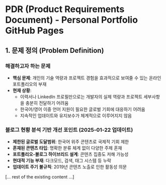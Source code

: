 # PDR (Product Requirements Document) - Personal Portfolio GitHub Pages

## 1. 문제 정의 (Problem Definition)

### 해결하고자 하는 문제
- **핵심 문제**: 개인의 기술 역량과 프로젝트 경험을 효과적으로 보여줄 수 있는 온라인 포트폴리오의 부재
- **현재 상황**: 
  - 이력서나 LinkedIn 프로필만으로는 개발자의 실제 역량과 프로젝트 세부사항을 충분히 전달하기 어려움
  - 한국어/영어 이중 언어 지원이 필요한 글로벌 기회에 대응하기 어려움
  - 지속적인 업데이트와 유지보수가 체계적으로 이루어지지 않음

### 블로그 현황 분석 기반 개선 포인트 (2025-01-22 업데이트)
- **제한된 글로벌 도달범위**: 한국어 위주 콘텐츠로 국제적 기회 제한
- **혼재된 콘텐츠 타입**: 명확한 분류 체계 없이 다양한 주제 혼재
- **포트폴리오-블로그 하이브리드 설계**: 콘텐츠 집중도 저해 가능성
- **현대적 기능 부재**: 다크모드, 검색, 태그 시스템 등 누락
- **업데이트 주기 불규칙**: 2019년 콘텐츠 노출로 인한 활동성 의문

[... rest of the existing content ...]